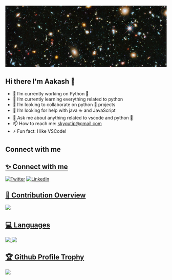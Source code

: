 ![hubble-stsci-h-p1427a-hd](hubble-stsci-h-p1427a-hd.png)

## Hi there I'm Aakash 👋

- 🔭 I’m currently working on Python 🐍
- 🌱 I’m currently learning everything related to python
- 👯 I’m looking to collaborate on python 🐍 projects
- 🤔 I’m looking for help with java ☕ and JavaScript
- 💬 Ask me about anything related to vscode and python 🐍
- 📫 How to reach me: skyqutip@gmail.com
- ⚡ Fun fact: I like VSCode! 

## Connect with me
<a href="https://linkedin.com/in/skyme5"><h2>✨ Connect with me</h2></a>
[![Twitter][1.1]][1.2] [![LinkedIn][2.1]][2.2]

[1.1]: https://img.shields.io/badge/Twitter-1DA1F2?style=for-the-badge&logo=twitter&logoColor=white
[1.2]: https://twitter.com/theskyme5

[2.1]: https://img.shields.io/badge/LinkedIn-0077B5?style=for-the-badge&logo=linkedin&logoColor=white
[2.2]: https://linkedin.com/in/skyme5

<a href="https://github.com/skyme5"><h2>🎉 Contribution Overview</h2></a>
<a href="https://github.com/skyme5">
  <img src="https://github-readme-stats.vercel.app/api?username=skyme5&count_private=true&show_icons=true&cache_seconds=1800"/>
</a>

<a href="https://github.com/skyme5"><h2>💻 Languages</h2></a>
<a href="https://github.com/skyme5">
  <img src="https://github-readme-stats.vercel.app/api/top-langs/?username=skyme5&langs_count=8&layout=compact&cache_seconds=1800"/>
  <img src="https://github-readme-stats.vercel.app/api/wakatime?username=skyme5&layout=compact&langs_count=8&cache_seconds=1800"/>
</a>

<a href="https://github.com/skyme5"><h2>🏆 Github Profile Trophy</h2></a>
<a href="https://github.com/skyme5">
  <img width=800 src="https://github-profile-trophy.vercel.app/?username=skyme5&no-bg=tru&column=8&theme=gruvbox&no-frame=true"/>
</a>
